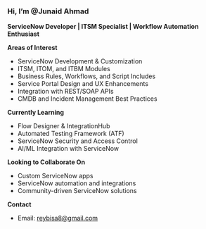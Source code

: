 ### Hi, I’m @Junaid Ahmad  
**ServiceNow Developer | ITSM Specialist | Workflow Automation Enthusiast**

**Areas of Interest**  
- ServiceNow Development & Customization  
- ITSM, ITOM, and ITBM Modules  
- Business Rules, Workflows, and Script Includes  
- Service Portal Design and UX Enhancements  
- Integration with REST/SOAP APIs  
- CMDB and Incident Management Best Practices  

**Currently Learning**  
- Flow Designer & IntegrationHub  
- Automated Testing Framework (ATF)  
- ServiceNow Security and Access Control  
- AI/ML Integration with ServiceNow  

**Looking to Collaborate On**  
- Custom ServiceNow apps  
- ServiceNow automation and integrations  
- Community-driven ServiceNow solutions
  
**Contact**  
- Email: reybisa8@gmail.com
